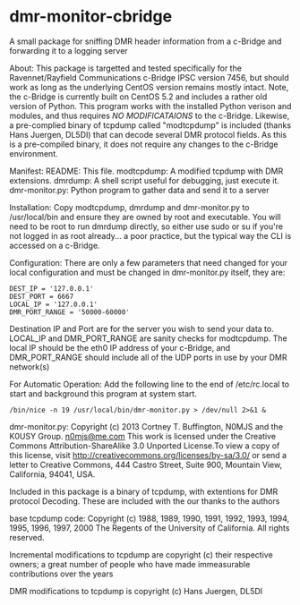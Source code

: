 dmr-monitor-cbridge
===================

A small package for sniffing DMR header information from a c-Bridge and forwarding it to a logging server

About:
This package is targetted and tested specifically for the Ravennet/Rayfield
Communications c-Bridge IPSC version 7456, but should work as long as the
underlying CentOS version remains mostly intact. Note, the c-Bridge is
currently built on CentOS 5.2 and includes a rather old version of Python.
This program works with the installed Python verison and modules, and 
thus requires *NO MODIFICATAIONS* to the c-Bridge. Likewise, a pre-complied
binary of tcpdump called "modtcpdump" is included (thanks Hans Juergen, DL5DI)
that can decode several DMR protocol fields. As this is a pre-compiled binary,
it does not require any changes to the c-Bridge environment.

Manifest:
README: This file.
modtcpdump: A modified tcpdump with DMR extensions.
dmrdump: A shell script useful for debugging, just execute it.
dmr-monitor.py: Python program to gather data and send it to a server

Installation:
Copy modtcpdump, dmrdump and dmr-monitor.py to /usr/local/bin and ensure they are
owned by root and executable. You will need to be root to run dmrdump directly,
so either use sudo or su if you're not logged in as root already... a poor
practice, but the typical way the CLI is accessed on a c-Bridge.

Configuration:
There are only a few parameters that need changed for your local configuration and
must be changed in dmr-monitor.py itself, they are:

    DEST_IP = '127.0.0.1'
    DEST_PORT = 6667
    LOCAL_IP = '127.0.0.1'
    DMR_PORT_RANGE = '50000-60000'

Destination IP and Port are for the server you wish to send your data to. LOCAL_IP
and DMR_PORT_RANGE are sanity checks for modtcpdump. The local IP should be the
eth0 IP address of your c-Bridge, and DMR_PORT_RANGE should include all of the 
UDP ports in use by your DMR network(s)

For Automatic Operation:
Add the following line to the end of /etc/rc.local to start and background this
program at system start.

    /bin/nice -n 19 /usr/local/bin/dmr-monitor.py > /dev/null 2>&1 &


dmr-monitor.py:
Copyright (c) 2013 Cortney T. Buffington, N0MJS and the K0USY Group. n0mjs@me.com
This work is licensed under the Creative Commons Attribution-ShareAlike
3.0 Unported License.To view a copy of this license, visit
http://creativecommons.org/licenses/by-sa/3.0/ or send a letter to
Creative Commons, 444 Castro Street, Suite 900, Mountain View,
California, 94041, USA.

Included in this package is a binary of tcpdump, with extentions for DMR protocol
Decoding. These are included with the our thanks to the authors

base tcpdump code:
  Copyright (c) 1988, 1989, 1990, 1991, 1992, 1993, 1994, 1995, 1996, 1997, 2000
 	The Regents of the University of California.  All rights reserved.

Incremental modifications to tcpdump are copyright (c) their respective owners;
a great number of people who have made immeasurable contributions over the years

DMR modifications to tcpdump is copyright (c) Hans Juergen, DL5DI
